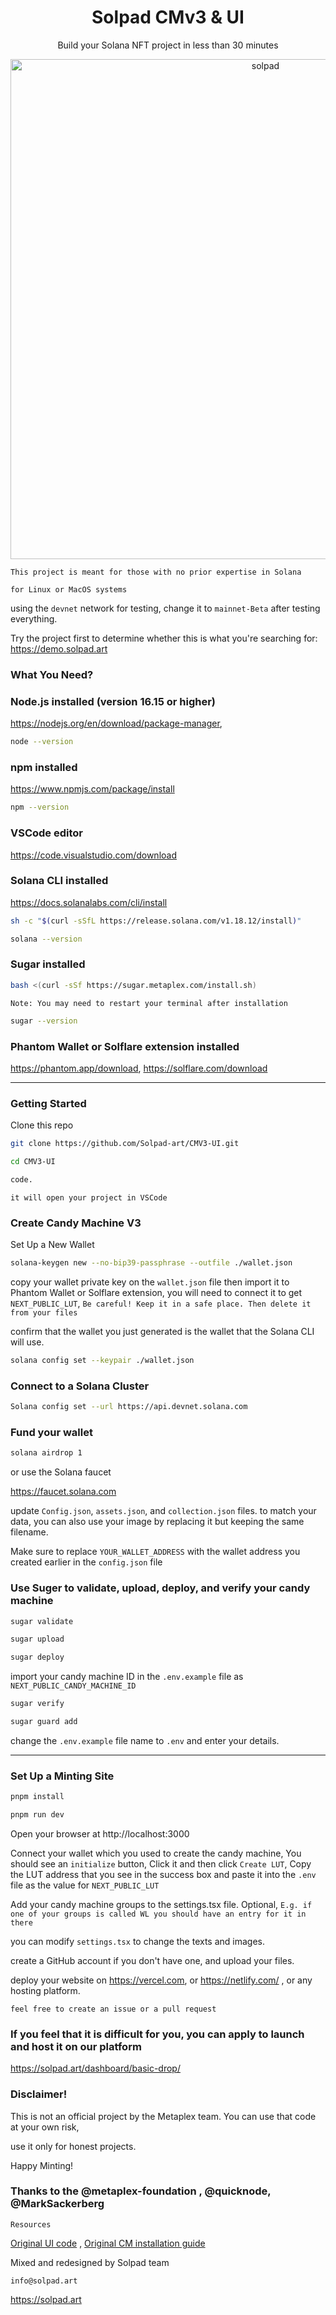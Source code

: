 <h1 align="center">
  Solpad CMv3 & UI
</h1>
<p align="center"> Build your Solana NFT project in less than 30 minutes </p>
<p align="center">
 <img width="800" alt="solpad" src="https://i.imgur.com/YQbPt0F.png" />
 </p>

`This project is meant for those with no prior expertise in Solana`

`for Linux or MacOS systems`

using the `devnet` network for testing, change it to `mainnet-Beta` after testing everything.

Try the project first to determine whether this is what you're searching for: https://demo.solpad.art

### What You Need?


### Node.js installed (version 16.15 or higher)
https://nodejs.org/en/download/package-manager,

```sh
node --version
```

### npm installed
https://www.npmjs.com/package/install

```sh
npm --version
```

### VSCode editor

https://code.visualstudio.com/download

### Solana CLI installed  

https://docs.solanalabs.com/cli/install

```sh
sh -c "$(curl -sSfL https://release.solana.com/v1.18.12/install)"
```

```sh
solana --version
```

### Sugar installed

```sh
bash <(curl -sSf https://sugar.metaplex.com/install.sh)
```

`Note: You may need to restart your terminal after installation`

```sh
sugar --version
```


### Phantom Wallet or Solflare extension installed

https://phantom.app/download, 
https://solflare.com/download

-----------------------------------------------------------------------------------------------------------------

### Getting Started

Clone this repo

```sh
git clone https://github.com/Solpad-art/CMV3-UI.git
```

```sh
cd CMV3-UI
```

```sh
code.
```

`it will open your project in VSCode`


### Create Candy Machine V3 


Set Up a New Wallet

```sh
solana-keygen new --no-bip39-passphrase --outfile ./wallet.json  
```
copy your wallet private key on the `wallet.json` file then import it to Phantom Wallet or Solflare extension, 
you will need to connect it to get `NEXT_PUBLIC_LUT`,
`Be careful! Keep it in a safe place. Then delete it from your files`

confirm that the wallet you just generated is the wallet that the Solana CLI will use.

```sh
solana config set --keypair ./wallet.json
```

### Connect to a Solana Cluster 

```sh
Solana config set --url https://api.devnet.solana.com
```

### Fund your wallet

```sh
solana airdrop 1
```
or use the Solana faucet

https://faucet.solana.com

update `Config.json`, `assets.json`, and `collection.json` files. to match your data,
you can also use your image by replacing it but keeping the same filename.

Make sure to replace `YOUR_WALLET_ADDRESS` with the wallet address you created earlier in the `config.json` file


### Use Suger to validate, upload, deploy, and verify your candy machine

```sh
sugar validate
```
```sh
sugar upload
```
```sh
sugar deploy
```

import your candy machine ID in the `.env.example` file as `NEXT_PUBLIC_CANDY_MACHINE_ID`

```sh
sugar verify
```
```sh
sugar guard add
```

change the `.env.example` file name to `.env` and enter your details.

------------------------------------------------------------------------------

### Set Up a Minting Site 

```sh
pnpm install
```
```sh
pnpm run dev
```

Open your browser at http://localhost:3000  

Connect your wallet which you used to create the candy machine,
You should see an `initialize` button,
Click it and then click `Create LUT`,
Copy the LUT address that you see in the success box and paste it into the `.env` file as the value for `NEXT_PUBLIC_LUT`

Add your candy machine groups to the settings.tsx file. Optional,
`E.g. if one of your groups is called WL you should have an entry for it in there`

you can modify `settings.tsx` to change the texts and images. 

create a GitHub account if you don't have one, and upload your files.

deploy your website on https://vercel.com, or https://netlify.com/ , or any hosting platform.

`feel free to create an issue or a pull request`

### If you feel that it is difficult for you, you can apply to launch and host it on our platform
https://solpad.art/dashboard/basic-drop/


### Disclaimer!
This is not an official project by the Metaplex team. You can use that code at your own risk, 

 use it only for honest projects.


Happy Minting!

### Thanks to the @metaplex-foundation , @quicknode, @MarkSackerberg


`Resources`

[Original UI code](https://github.com/MarkSackerberg/umi-cmv3-ui-inofficial/) , [Original CM installation guide](https://www.quicknode.com/guides/solana-development/nfts/how-to-deploy-an-nft-collection-on-solana-using-sugar-candy-machine-umi)  

Mixed and redesigned by Solpad team 

`info@solpad.art`

https://solpad.art
